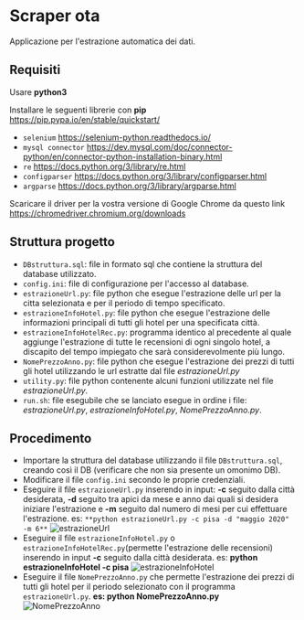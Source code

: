 # Scraper ota
Applicazione per l'estrazione automatica dei dati.
## Requisiti
Usare **python3**

Installare le seguenti librerie con **pip** https://pip.pypa.io/en/stable/quickstart/

- `selenium` https://selenium-python.readthedocs.io/
- `mysql connector` https://dev.mysql.com/doc/connector-python/en/connector-python-installation-binary.html
- `re` https://docs.python.org/3/library/re.html
- `configparser` https://docs.python.org/3/library/configparser.html
- `argparse` https://docs.python.org/3/library/argparse.html

Scaricare il driver per la vostra versione di Google Chrome da questo link https://chromedriver.chromium.org/downloads

## Struttura progetto
- `DBstruttura.sql`: file in formato sql che contiene la struttura del database utilizzato.
- `config.ini`: file di configurazione per l'accesso al database.
- `estrazioneUrl.py`: file python che esegue l'estrazione delle url per la citta selezionata e per il periodo di tempo specificato.
- `estrazioneInfoHotel.py`: file python che esegue l'estrazione delle informazioni principali di tutti gli hotel per una specificata città.
- `estrazioneInfoHotelRec.py`: programma identico al precedente al quale aggiunge l'estrazione di tutte le recensioni di ogni singolo hotel, a discapito del tempo impiegato che sarà considerevolmente più lungo.
- `NomePrezzoAnno.py`: file python che esegue l'estrazione dei prezzi di tutti gli hotel utilizzando le url estratte dal file *estrazioneUrl.py*
- `utility.py`: file python contenente alcuni funzioni utilizzate nel file *estrazioneUrl.py*.
- `run.sh`: file esegubile che se lanciato esegue in ordine i file: *estrazioneUrl.py*, *estrazioneInfoHotel.py*, *NomePrezzoAnno.py*.
## Procedimento
- Importare la struttura del database utilizzando il file `DBstruttura.sql`, creando così il DB (verificare che non sia presente un omonimo DB).
- Modificare il file `config.ini` secondo le proprie credenziali.
- Eseguire il file `estrazioneUrl.py` inserendo in input: **-c** seguito dalla città desiderata, **-d** seguito tra apici da mese e anno dai quali si desidera iniziare l'estrazione e **-m** seguito dal numero di mesi per cui effettuare l'estrazione.
es: ```**python estrazioneUrl.py -c pisa -d "maggio 2020" -m 6**```
![estrazioneUrl](https://user-images.githubusercontent.com/51764993/76440538-47eef480-63be-11ea-9766-8862608a9321.png)
- Eseguire il file `estrazioneInfoHotel.py` o `estrazioneInfoHotelRec.py`(permette l'estrazione delle recensioni) inserendo in input **-c** seguito dalla città desiderata.
es:    **python estrazioneInfoHotel -c pisa**
![estrazioneInfoHotel](https://user-images.githubusercontent.com/51764993/76440765-a4eaaa80-63be-11ea-8a33-f97a74a7fbfd.png)
- Eseguire il file `NomePrezzoAnno.py` che permette l'estrazione dei prezzi di tutti gli hotel per il periodo selezionato con il programma `estrazioneUrl.py`.
**es: python NomePrezzoAnno.py**
![NomePrezzoAnno](https://user-images.githubusercontent.com/51764993/76440840-bb910180-63be-11ea-9854-2e441c38939e.png)
